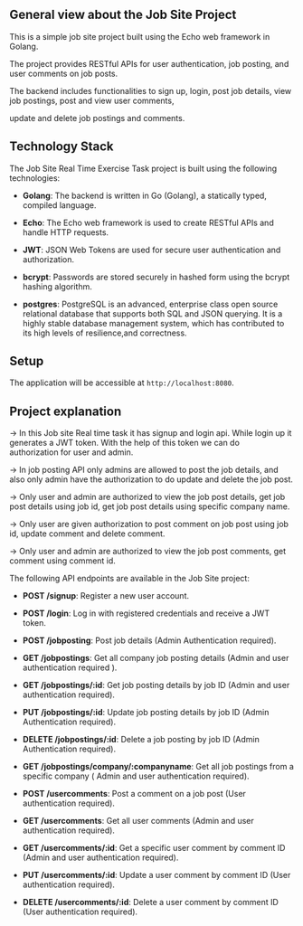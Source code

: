 

## General view about the Job Site Project

This is a simple job site project built using the Echo web framework in Golang. 

The project provides RESTful APIs for user authentication, job posting, and user comments on job posts. 

The backend includes functionalities to sign up, login, post job details, view job postings, post and view user comments,

update and delete job postings and comments.

## Technology Stack

The Job Site Real Time Exercise Task project is built using the following technologies:

- **Golang**: The backend is written in Go (Golang), a statically typed, compiled language.

- **Echo**: The Echo web framework is used to create RESTful APIs and handle HTTP requests.

- **JWT**: JSON Web Tokens are used for secure user authentication and authorization.

- **bcrypt**: Passwords are stored securely in hashed form using the bcrypt hashing algorithm.

- **postgres**: PostgreSQL is an advanced, enterprise class open source relational database that supports both SQL and JSON  querying. 
                It is a highly stable database management system, which has contributed to its high levels of resilience,and correctness. 
   

## Setup

The application will be accessible at `http://localhost:8080`.

 ##  Project explanation

-> In this Job site Real time task it has signup and login api. While login up it generates a JWT token. With the help of this token we can do        
   authorization for user and admin.

-> In job posting API only admins are allowed to post the job details, and also only admin have the authorization to do update and delete the job post.

-> Only user and admin are authorized to view the job post details, get job post details using job id, get job post details using specific company name. 

-> Only user are given authorization to post comment on job post using job id, update comment and delete comment.

-> Only user and admin are authorized to view the job post comments, get comment using comment id.



The following API endpoints are available in the Job Site project:

- **POST /signup**: Register a new user account.

- **POST /login**: Log in with registered credentials and receive a JWT token.

- **POST /jobposting**: Post job details (Admin Authentication required).

- **GET /jobpostings**: Get all company job posting details (Admin and user authentication required ).

- **GET /jobpostings/:id**: Get job posting details by job ID (Admin and user authentication required).

- **PUT /jobpostings/:id**: Update job posting details by job ID (Admin Authentication required).

- **DELETE /jobpostings/:id**: Delete a job posting by job ID (Admin Authentication required).

- **GET /jobpostings/company/:companyname**: Get all job postings from a specific company ( Admin and user authentication required).

- **POST /usercomments**: Post a comment on a job post (User authentication required).

- **GET /usercomments**: Get all user comments (Admin and user authentication required).

- **GET /usercomments/:id**: Get a specific user comment by comment ID (Admin and user authentication required).

- **PUT /usercomments/:id**: Update a user comment by comment ID (User authentication required).

- **DELETE /usercomments/:id**: Delete a user comment by comment ID (User authentication required).

